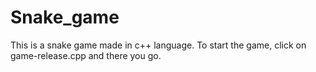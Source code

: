# Snake_game
This is a snake game made in c++ language.
To start the game, click on game-release.cpp and there you go.
